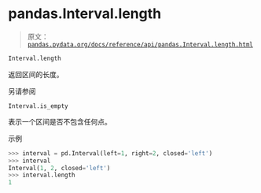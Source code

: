 # pandas.Interval.length

> 原文：[`pandas.pydata.org/docs/reference/api/pandas.Interval.length.html`](https://pandas.pydata.org/docs/reference/api/pandas.Interval.length.html)

```py
Interval.length
```

返回区间的长度。

另请参阅

`Interval.is_empty`

表示一个区间是否不包含任何点。

示例

```py
>>> interval = pd.Interval(left=1, right=2, closed='left')
>>> interval
Interval(1, 2, closed='left')
>>> interval.length
1 
```
